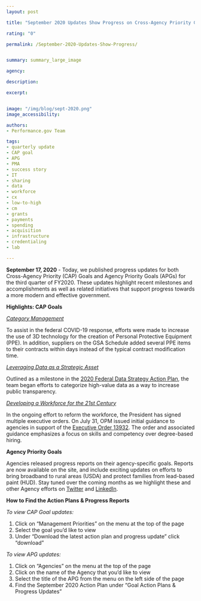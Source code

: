 ```yaml
---
layout: post

title: "September 2020 Updates Show Progress on Cross-Agency Priority Goals, Agency Priority Goals & More"

rating: "0"

permalink: /September-2020-Updates-Show-Progress/


summary: summary_large_image

agency:

description: 

excerpt: 


image: "/img/blog/sept-2020.png"
image_accessibility:

authors:
- Performance.gov Team

tags:
- quarterly update
- CAP goal
- APG
- PMA
- success story
- IT
- sharing
- data
- workforce
- cx
- low-to-high
- cm
- grants
- payments
- spending
- acquisition
- infrastructure
- credentialing
- lab

---
```


**September 17, 2020** - Today, we published progress updates for both Cross-Agency Priority (CAP) Goals and Agency Priority Goals (APGs) for the third quarter of FY2020. These updates highlight recent milestones and accomplishments as well as related initiatives that support progress towards a more modern and effective government.

**Highlights: CAP Goals**

*[Category Management](https://www.performance.gov/CAP/category-management/)*

To assist in the federal COVID-19 response, efforts were made to increase the use of 3D technology for the creation of Personal Protective Equipment (PPE). In addition, suppliers on the GSA Schedule added several PPE items to their contracts within days instead of the typical contract modification time.

*[Leveraging Data as a Strategic Asset](https://www.performance.gov/CAP/CAP_goal_2.html)*

Outlined as a milestone in the [2020 Federal Data Strategy Action Plan](https://strategy.data.gov/action-plan/), the team began efforts to categorize high-value data as a way to increase public transparency.

*[Developing a Workforce for the 21st Century](https://www.performance.gov/CAP/workforce/)*

In the ongoing effort to reform the workforce, the President has signed multiple executive orders. On July 31, OPM issued initial guidance to agencies in support of the [Executive Order 13932](https://www.federalregister.gov/documents/2020/07/01/2020-14337/modernizing-and-reforming-the-assessment-and-hiring-of-federal-job-candidates). The order and associated guidance emphasizes a focus on skills and competency over degree-based hiring. 

**Agency Priority Goals**

Agencies released progress reports on their agency-specific goals. Reports are now available on the site, and include exciting updates on efforts to bring broadband to rural areas (USDA) and protect families from lead-based paint (HUD). Stay tuned over the coming months as we highlight these and other Agency efforts on [Twitter](https://twitter.com/PerformanceGov) and [LinkedIn](https://www.linkedin.com/company/performance-gov/). 

**How to Find the Action Plans & Progress Reports**

*To view CAP Goal updates:*
1. Click on “Management Priorities” on the menu at the top of the page
2. Select the goal you’d like to view
3. Under “Download the latest action plan and progress update” click “download”

*To view APG updates:*
1. Click on “Agencies” on the menu at the top of the page
2. Click on the name of the Agency that you’d like to view
3. Select the title of the APG from the menu on the left side of the page
4. Find the September 2020 Action Plan under “Goal Action Plans & Progress Updates”

